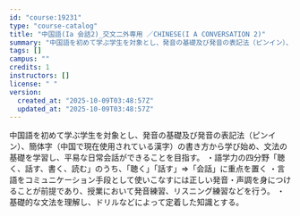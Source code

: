 ```yaml
---
id: "course:19231"
type: "course-catalog"
title: "中国語(Ia 会話2)_交文二外専用 ／CHINESE(I A CONVERSATION 2)"
summary: "中国語を初めて学ぶ学生を対象とし、発音の基礎及び発音の表記法（ピンイン）、簡体字（中国で現在使用されている漢字）の書き方から学び始め、文法の基礎を学習し、平易な日常会話ができることを目指す。 ・語学力の四分野「聴く、話す、書く、読む」のうち…"
tags: []
campus: ""
credits: 1
instructors: []
license: " "
version:
  created_at: "2025-10-09T03:48:57Z"
  updated_at: "2025-10-09T03:48:57Z"
---
```


中国語を初めて学ぶ学生を対象とし、発音の基礎及び発音の表記法（ピンイン）、簡体字（中国で現在使用されている漢字）の書き方から学び始め、文法の基礎を学習し、平易な日常会話ができることを目指す。 ・語学力の四分野「聴く、話す、書く、読む」のうち、｢聴く｣「話す」⇒「会話」に重点を置く ・言語をコミュニケーション手段として使いこなすには正しい発音・声調を身につけることが前提であり、授業において発音練習、リスニング練習などを行う。 ・基礎的な文法を理解し、ドリルなどによって定着した知識とする。
